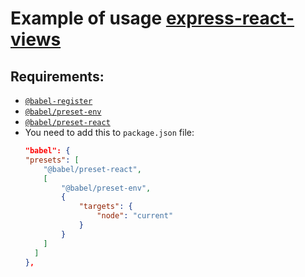 # Example of usage [express-react-views](https://github.com/reactjs/express-react-views)

## Requirements:
* [`@babel-register`](https://babeljs.io/docs/en/babel-register/)
* [`@babel/preset-env`](https://babeljs.io/docs/en/babel-preset-env/)
* [`@babel/preset-react`](https://babeljs.io/docs/en/babel-preset-react/)
* You need to add this to `package.json` file:
  ```json
  "babel": {
  "presets": [
      "@babel/preset-react",
      [
          "@babel/preset-env",
          {
              "targets": {
                  "node": "current"
              }
          }
      ]
    ]
  },
  ```
